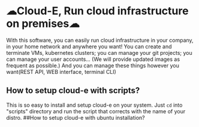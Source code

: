# ☁Cloud-E, Run cloud infrastructure on premises☁
With this software, you can easily run cloud infrastructure in your company, in your home network and anywhere you want!
You can create and terminate VMs, kubernetes clusters; you can manage your git projects; you can manage your user accounts...
(We will provide updated images as frequent as possible.)
And you can manage these things however you want(REST API, WEB interface, terminal CLI)
## How to setup cloud-e with scripts?
This is so easy to install and setup cloud-e on your system.
Just ``` cd ``` into "scripts" directory and run the script that corrects with the name of your distro.
##How to setup cloud-e with ubuntu installation?
